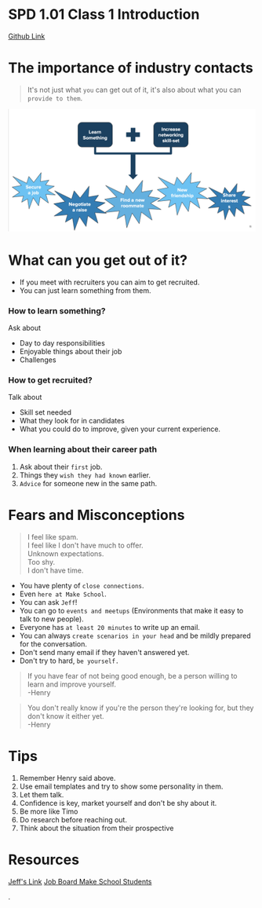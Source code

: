 # SPD 1.01 Class 1 Introduction
[Github Link](https://docs.google.com/presentation/d/1DtgX3AjIbCiD1lsjMncHWv-9dI63oVCXJyNNYh1lOIA/edit#slide=id.g4cf79cf4e3_0_202)

# The importance of industry contacts
> It's not just what `you` can get out of it, it's also about what you can `provide to them`.

![benefits](img/benefits.png)

# What can you get out of it?
* If you meet with recruiters you can aim to get recruited.
* You can just learn something from them.

### How to learn something?
Ask about
* Day to day responsibilities
* Enjoyable things about their job
* Challenges

### How to get recruited?
Talk about
* Skill set needed
* What they look for in candidates
* What you could do to improve, given your current experience.

### When learning about their career path
1. Ask about their `first` job.
2. Things they `wish they had known` earlier.
3. `Advice` for someone new in the same path.

# Fears and Misconceptions
> I feel like spam.<br>
> I feel like I don't have much to offer.<br>
> Unknown expectations. <br>
> Too shy.<br>
> I don't have time.

* You have plenty of `close connections`.
* Even `here at Make School`.
* You can ask `Jeff`!
* You can go to `events and meetups` (Environments that make it easy to talk to new people).
* Everyone has `at least 20 minutes` to write up an email.
* You can always `create scenarios in your head` and be mildly prepared for the conversation.
* Don't send many email if they haven't answered yet.
* Don't try to hard, `be yourself.`

> If you have fear of not being good enough, be a person willing to learn and improve yourself.<br>-Henry

> You don't really know if you're the person they're looking for, but they don't know it either yet.<br>-Henry

# Tips
1. Remember Henry said above.
2. Use email templates and try to show some personality in them.
3. Let them talk.
4. Confidence is key, market yourself and don't be shy about it.
5. Be more like Timo
6. Do research before reaching out.
7. Think about the situation from their prospective

# Resources
[Jeff's Link](https://docs.google.com/document/d/1q_6pEY0gOCzvK8junqE80KoNe4JzRWoKfS-4I86po4E/edit)
[Job Board Make School Students](https://www.makeschool.com/job-board)












.
